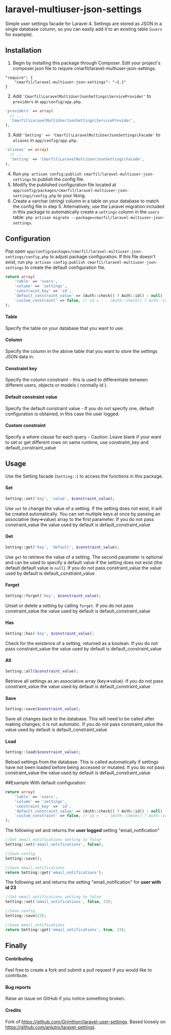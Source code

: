 # laravel-multiuser-json-settings
Simple user settings facade for Laravel 4. Settings are stored as JSON in a single database column, so you can easily add it to an existing table (`users` for example).


## Installation
1. Begin by installing this package through Composer. Edit your project's composer.json file to require cmarfil/laravel-multiuser-json-settings.
```
"require": {
    "cmarfil/laravel-multiuser-json-settings": "~1.1"
}
```
2. Add `'Cmarfil\LaravelMultiUserJsonSettings\ServiceProvider'` to `providers` in `app/config/app.php`.

  ```php
  'providers' => array(
    // ...
    'Cmarfil\LaravelMultiUserJsonSettings\ServiceProvider',
  ),
  ```
3. Add `'Setting' => 'Cmarfil\LaravelMultiUserJsonSettings\Facade'` to `aliases` in `app/config/app.php`.

  ```php
  'aliases' => array(
    // ...
    'Setting' => 'Cmarfil\LaravelMultiUserJsonSettings\Facade',
  ),
  ```

4. Run `php artisan config:publish cmarfil/laravel-multiuser-json-settings` to publish the config file.
5. Modify the published configuration file located at `app/config/packages/cmarfil/laravel-multiuser-json-settings/config.php` to your liking.
6. Create a varchar (string) column in a table on your database to match the config file in step 5. Alternatively, use the Laravel migration included in this package to automatically create a `settings` column in the `users` table: `php artisan migrate --package=cmarfil/laravel-multiuser-json-settings`.


## Configuration
Pop open `app/config/packages/cmarfil/laravel-multiuser-json-settings/config.php` to adjust package configuration. If this file doesn't exist, run `php artisan config:publish cmarfil/laravel-multiuser-json-settings` to create the default configuration file.

```php
return array(
    'table' => 'users',
    'column' => 'settings',
	'constraint_key' => 'id',
	'default_constraint_value' => (Auth::check() ? Auth::id() : null)
	'custom_constraint' => false, //'id = ' . (Auth::check() ? Auth::id() : null),
);
```

#### Table
Specify the table on your database that you want to use.

#### Column
Specify the column in the above table that you want to store the settings JSON data in.

#### Constraint key
Specify the column constraint - this is used to differentiate between different users, objects or models ( normally id ).

#### Default constraint value
Specify the default constraint value - If you do not specify one, default configuration is obtained, in this case the user logged.

#### Custom constraint
Specify a where clause for each query - Caution: Leave blank if your want to set or get different rows on same runtime, use constraint_key and default_constraint_value

## Usage
Use the Setting facade (`Setting::`) to access the functions in this package.

#### Set
```php
Setting::set('key', 'value', $constraint_value);
```
Use `set` to change the value of a setting. If the setting does not exist, it will be created automatically. You can set multiple keys at once by passing an associative (key=>value) array to the first parameter.
If you do not pass constraint_value the value used by default is default_constraint_value

#### Get
```php
Setting::get('key', 'default', $constraint_value);
```
Use `get` to retrieve the value of a setting. The second parameter is optional and can be used to specify a default value if the setting does not exist (the default default value is `null`).
If you do not pass constraint_value the value used by default is default_constraint_value

#### Forget
```php
Setting::forget('key', $constraint_value);
```
Unset or delete a setting by calling `forget`.
If you do not pass constraint_value the value used by default is default_constraint_value

#### Has
```php
Setting::has('key', $constraint_value);
```
Check for the existence of a setting, returned as a boolean.
If you do not pass constraint_value the value used by default is default_constraint_value

#### All
```php
Setting::all($constraint_value);
```
Retrieve all settings as an associative array (key=>value).
If you do not pass constraint_value the value used by default is default_constraint_value

#### Save
```php
Setting::save($constraint_value);
```
Save all changes back to the database. This will need to be called after making changes; it is not automatic.
If you do not pass constraint_value the value used by default is default_constraint_value

#### Load
```php
Setting::load($constraint_value);
```
Reload settings from the database. This is called automatically if settings have not been loaded before being accessed or mutated.
If you do not pass constraint_value the value used by default is default_constraint_value

##Example
With default configuration:
```php
return array(
    'table' => 'users',
    'column' => 'settings',
	'constraint_key' => 'id',
	'default_constraint_value' => (Auth::check() ? Auth::id() : null)
	'custom_constraint' => false, //'id = ' . (Auth::check() ? Auth::id() : null),
);
```

The following set and returns the **user logged** setting "email_notification"
```php
//Set email_notifications setting to false
Setting::set('email_notifications', false);

//Save config
Setting::save();

//Save email_notifications
return Setting::get('email_notifications');
```

The following set and returns the setting "email_notification" for **user with id 23**
```php
//Set email_notifications setting to false
Setting::set('email_notifications', false, 23);

//Save config
Setting::save(23);

//Save email_notifications
return Setting::get('email_notifications', true, 23);
```


## Finally

#### Contributing
Feel free to create a fork and submit a pull request if you would like to contribute.

#### Bug reports
Raise an issue on GitHub if you notice something broken.

#### Credits
Fork of https://github.com/Grimthorr/laravel-user-settings.
Based loosely on https://github.com/anlutro/laravel-settings.
